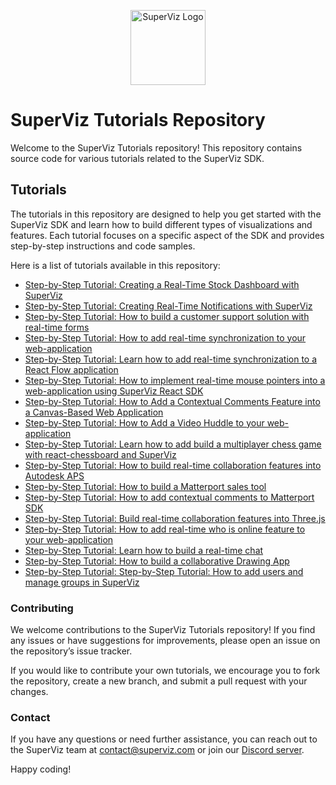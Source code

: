 <p align="center">
  <a href="https://superviz.com/" target="blank"><img src="https://avatars.githubusercontent.com/u/56120553?s=200&v=4" width="120" alt="SuperViz Logo" /></a>
</p>

# SuperViz Tutorials Repository

Welcome to the SuperViz Tutorials repository! This repository contains source code for various tutorials related to the SuperViz SDK.

## Tutorials

The tutorials in this repository are designed to help you get started with the SuperViz SDK and learn how to build different types of visualizations and features. Each tutorial focuses on a specific aspect of the SDK and provides step-by-step instructions and code samples.

Here is a list of tutorials available in this repository:

- [Step-by-Step Tutorial: Creating a Real-Time Stock Dashboard with SuperViz](https://github.com/SuperViz/tutorials/tree/main/realtime-data-dashboard)
- [Step-by-Step Tutorial: Creating Real-Time Notifications with SuperViz](https://github.com/SuperViz/tutorials/tree/main/realtime-notifications)
- [Step-by-Step Tutorial: How to build a customer support solution with real-time forms](https://github.com/SuperViz/tutorials/tree/main/customer-support)
- [Step-by-Step Tutorial: How to add real-time synchronization to your web-application](https://github.com/SuperViz/tutorials/tree/main/realtime-notes-application)
- [Step-by-Step Tutorial: Learn how to add real-time synchronization to a React Flow application](https://github.com/SuperViz/tutorials/tree/main/realtime-react-flow)
- [Step-by-Step Tutorial: How to implement real-time mouse pointers into a web-application using SuperViz React SDK](https://github.com/SuperViz/tutorials/tree/main/mouse-pointers)
- [Step-by-Step Tutorial: How to Add a Contextual Comments Feature into a Canvas-Based Web Application](https://github.com/SuperViz/tutorials/tree/main/contextual-comments-canvas)
- [Step-by-Step Tutorial: How to Add a Video Huddle to your web-application](https://github.com/SuperViz/tutorials/tree/main/video-huddle)
- [Step-by-Step Tutorial: Learn how to add build a multiplayer chess game with react-chessboard and SuperViz](https://github.com/SuperViz/tutorials/tree/main/chess-game)
- [Step-by-Step Tutorial: How to build real-time collaboration features into Autodesk APS](https://github.com/SuperViz/tutorials/tree/main/presence-autodesk)
- [Step-by-Step Tutorial: How to build a Matterport sales tool](https://github.com/SuperViz/tutorials/tree/main/matterport-sales-tool)
- [Step-by-Step Tutorial: How to add contextual comments to Matterport SDK](https://github.com/SuperViz/tutorials/tree/main/matterport-comments)
- [Step-by-Step Tutorial: Build real-time collaboration features into Three.js](https://github.com/SuperViz/tutorials/tree/main/three-js)
- [Step-by-Step Tutorial: How to add real-time who is online feature to your web-application](https://github.com/SuperViz/tutorials/tree/main/who-is-online)
- [Step-by-Step Tutorial: Learn how to build a real-time chat](https://github.com/SuperViz/tutorials/tree/main/realtime-chat)
- [Step-by-Step Tutorial: How to build a collaborative Drawing App](https://github.com/SuperViz/tutorials/tree/main/drawing-app)
- [Step-by-Step Tutorial: Step-by-Step Tutorial: How to add users and manage groups in SuperViz](https://github.com/SuperViz/tutorials/tree/main/participant-management-dashboard)

### Contributing

We welcome contributions to the SuperViz Tutorials repository! If you find any issues or have suggestions for improvements, please open an issue on the repository’s issue tracker.

If you would like to contribute your own tutorials, we encourage you to fork the repository, create a new branch, and submit a pull request with your changes.

### Contact

If you have any questions or need further assistance, you can reach out to the SuperViz team at [contact@superviz.com](mailto:contact@superviz.com) or join our [Discord server](https://discord.gg/7ZQvzvz).

Happy coding!
